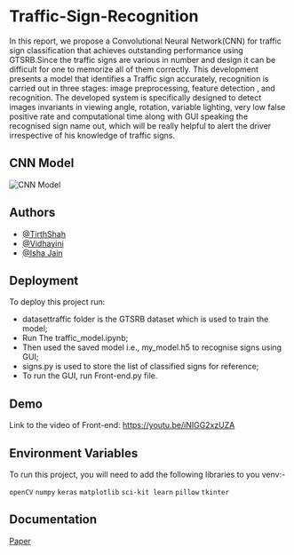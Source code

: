 
# Traffic-Sign-Recognition

In this report, we propose a Convolutional Neural Network(CNN) for traffic sign classification that achieves outstanding performance using GTSRB.Since the traffic signs are various in number and design it can be difficult for one to memorize all of them correctly. This development presents a model that identifies a Traffic sign accurately, recognition is carried out in three stages: image preprocessing, feature detection , and recognition. The developed system is specifically designed to detect images invariants in viewing angle, rotation, variable lighting, very low false positive rate and computational time along with GUI speaking the recognised sign name out, which will be really helpful to alert the driver irrespective of his knowledge of traffic signs.

## CNN Model

![CNN Model](https://miro.medium.com/max/2000/1*lXdNveKOPqjTfnRXfQlNRA.png)

  
## Authors

- [@TirthShah](https://www.github.com/tirth2212)
- [@Vidhayini](https://www.github.com/vidhayini)
- [@Isha Jain](https://www.github.com/ishajain1)


  
## Deployment

To deploy this project run:
 - datasettraffic folder is the GTSRB dataset which is used to train the model;
 - Run The traffic_model.ipynb;
 - Then used the saved model i.e., my_model.h5 to recognise signs using GUI;
 - signs.py is used to store the list of classified signs for reference;
 - To run the GUI, run Front-end.py file.

  
## Demo
Link to the video of Front-end: https://youtu.be/iNIGG2xzUZA 

  
## Environment Variables

To run this project, you will need to add the following libraries to you venv:-

`openCV`
`numpy`
`keras`
`matplotlib`
`sci-kit learn`
`pillow`
`tkinter`


  
## Documentation

[Paper](https://drive.google.com/file/d/1C10Q-j7xY_xvWS1HOjBseLBifBErEx2j/view?usp=sharing)


  
